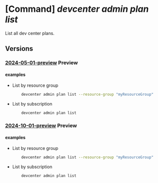 # [Command] _devcenter admin plan list_

List all dev center plans.

## Versions

### [2024-05-01-preview](/Resources/mgmt-plane/L3N1YnNjcmlwdGlvbnMve30vcHJvdmlkZXJzL21pY3Jvc29mdC5kZXZjZW50ZXIvcGxhbnM=/2024-05-01-preview.xml) **Preview**

<!-- mgmt-plane /subscriptions/{}/providers/microsoft.devcenter/plans 2024-05-01-preview -->
<!-- mgmt-plane /subscriptions/{}/resourcegroups/{}/providers/microsoft.devcenter/plans 2024-05-01-preview -->

#### examples

- List by resource group
    ```bash
        devcenter admin plan list --resource-group "myResourceGroup"
    ```

- List by subscription
    ```bash
        devcenter admin plan list
    ```

### [2024-10-01-preview](/Resources/mgmt-plane/L3N1YnNjcmlwdGlvbnMve30vcHJvdmlkZXJzL21pY3Jvc29mdC5kZXZjZW50ZXIvcGxhbnM=/2024-10-01-preview.xml) **Preview**

<!-- mgmt-plane /subscriptions/{}/providers/microsoft.devcenter/plans 2024-10-01-preview -->
<!-- mgmt-plane /subscriptions/{}/resourcegroups/{}/providers/microsoft.devcenter/plans 2024-10-01-preview -->

#### examples

- List by resource group
    ```bash
        devcenter admin plan list --resource-group "myResourceGroup"
    ```

- List by subscription
    ```bash
        devcenter admin plan list
    ```
